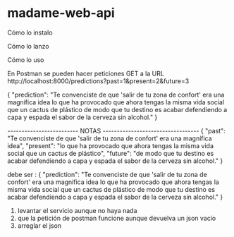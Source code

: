 # madame-web-api


Cómo lo instalo

Cómo lo lanzo

Cómo lo uso

En Postman se pueden hacer peticiones GET a la URL http://localhost:8000/predictions?past=1&present=2&future=3

{
  "prediction":  "Te convenciste de que 'salir de tu zona de confort' era una magnífica idea lo que ha provocado que ahora tengas la misma vida social que un cactus de plástico de modo que tu destino es acabar defendiendo a capa y espada el sabor de la cerveza sin alcohol."
}




------------------------- NOTAS ----------------------------------
{
  "past":  "Te convenciste de que 'salir de tu zona de confort' era una magnífica idea",
  "present": "lo que ha provocado que ahora tengas la misma vida social que un cactus de plástico",
  "future": "de modo que tu destino es acabar defendiendo a capa y espada el sabor de la cerveza sin alcohol."
}

debe ser :
{
  "prediction":  "Te convenciste de que 'salir de tu zona de confort' era una magnífica idea lo que ha provocado que ahora tengas la misma vida social que un cactus de plástico de modo que tu destino es acabar defendiendo a capa y espada el sabor de la cerveza sin alcohol."
}


1. levantar el servicio aunque no haya nada 
2. que la petición de postman funcione aunque devuelva un json vacío
3. arreglar el json